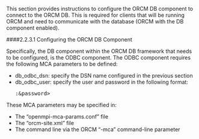 This section provides instructions to configure the ORCM DB component to connect to the ORCM DB.  This is required for clients that will be running ORCM and need to communicate with the database (ORCM with the DB component enabled).

####2.2.3.1 Configuring the ORCM DB Component

Specifically, the DB component within the ORCM DB framework that needs to be configured, is the ODBC component.  The ODBC component requires the following MCA parameters to be defined:

* db_odbc_dsn: specify the DSN name configured in the previous section
* db_odbc_user: specify the user and password in the following format: <pre><user>:&amp;password></pre>

These MCA parameters may be specified in:

* The “openmpi-mca-params.conf” file
* The “orcm-site.xml” file
* The command line via the ORCM “-mca” command-line parameter
